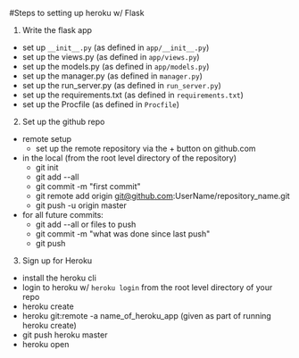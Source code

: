 #Steps to setting up heroku w/ Flask

1. Write the flask app
 * set up `__init__.py` (as defined in `app/__init__.py`)
 * set up the views.py (as defined in `app/views.py`)
 * set up the models.py (as defined in `app/models.py`)
 * set up the manager.py (as defined in `manager.py`)
 * set up the run_server.py (as defined in `run_server.py`)
 * set up the requirements.txt (as defined in `requirements.txt`)
 * set up the Procfile (as defined in `Procfile`)

2. Set up the github repo
 * remote setup
 	* set up the remote repository via the + button on github.com
 * in the local (from the root level directory of the repository)
    * git init
    * git add --all
    * git commit -m "first commit"
    * git remote add origin git@github.com:UserName/repository_name.git
    * git push -u origin master  
* for all future commits:
	* git add --all or files to push
	* git commit -m "what was done since last push"
	* git push
3. Sign up for Heroku
 * install the heroku cli
 * login to heroku w/ `heroku login` from the root level directory of your repo
 * heroku create
 * heroku git:remote -a name_of_heroku_app (given as part of running heroku create)
 * git push heroku master
 * heroku open 
